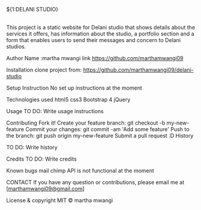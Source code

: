 ${1:DELANI STUDIO}

<br>This project is a static website for Delani studio that shows details about the services it offers, has information about the studio, a portfolio section and a form that enables users to send their messages and concern to Delani studios.

Author
Name :martha mwangi link https://github.com/marthamwangi09

Installation
clone project from: https://github.com/marthamwangi09/delani-studio

Setup Instruction
No set up instructions at the moment

Technologies used
html5 css3 Bootstrap 4 jQuery

Usage
TO DO: Write usage instructions

Contributing
Fork it!
Create your feature branch: git checkout -b my-new-feature
Commit your changes: git commit -am 'Add some feature'
Push to the branch: git push origin my-new-feature
Submit a pull request :D
History

TO DO: Write history

Credits
TO DO: Write credits

Known bugs
mail chimp API is not functional at the moment

CONTACT
If you have any question or contributions, please email me at [marthamwangi09@gmail.com]

License & copyright
MIT © martha mwangi
